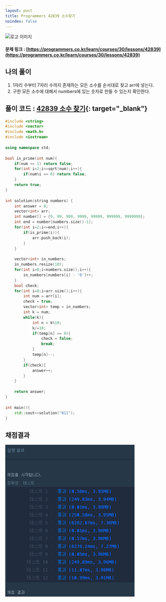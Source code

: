 ```yaml
---
layout: post
title: Programmers 42839 소수찾기
noindex: false
---
```

![로고 이미지](https://s3.ap-northeast-2.amazonaws.com/grepp-cloudfront/programmers_imgs/design/logo.jpg)

#### 문제 링크 : [https://programmers.co.kr/learn/courses/30/lessons/42839](https://programmers.co.kr/learn/courses/30/lessons/42839)


## 나의 풀이
1. 1자리 수부터 7자리 수까지 존재하는 모든 소수를 순서대로 찾고 arr에 넣는다.                     
2. 구한 모든 소수에 대해서  numbers에 있는 숫자로 만들 수 있는지 확인한다.                         

## 풀이 코드 : [42839 소수 찾기](https://github.com/sun-pyo/algorithm/blob/main/programmers/42839.cpp){: target="_blank"}

```c++
#include <string>
#include <vector>
#include <math.h>
#include <iostream>

using namespace std;

bool is_prime(int num){
    if(num <= 1) return false;
    for(int i=2;i<=sqrt(num);i++){
        if(num%i == 0) return false;
    }
    return true;
}

int solution(string numbers) {
    int answer = 0;
    vector<int> arr;
    int number[] = {9, 99, 999, 9999, 99999, 999999, 9999999};
    int end = number[numbers.size()-1];
    for(int i=2;i<=end;i++){
        if(is_prime(i)){
            arr.push_back(i);
        }
    }
    
    vector<int> in_numbers;
    in_numbers.resize(10);
    for(int i=0;i<numbers.size();i++){
        in_numbers[numbers[i] - '0']++;
    }
    bool check;
    for(int i=0;i<arr.size();i++){
        int num = arr[i];
        check = true;
        vector<int> temp = in_numbers;
        int k = num;
        while(k){
            int n = k%10;
            k/=10;
            if(temp[n] == 0){
                check = false;
                break;
            }
            temp[n]--;
        }
        if(check){
            answer++;
        }
    }
    
    return answer;
}

int main(){
    std::cout<<solution("011");
}
```


## 채점결과

![42586](\algorithm\img\programmers_42839.PNG)
